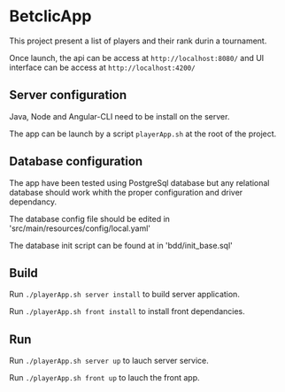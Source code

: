 # BetclicApp

This project present a list of players and their rank durin a tournament.

Once launch, the api can be access at `http://localhost:8080/` and UI interface can be access at `http://localhost:4200/`

## Server configuration

Java, Node and Angular-CLI need to be install on the server.

The app can be launch by a script  `playerApp.sh` at the root of the project.

## Database configuration

The app have been tested using PostgreSql database but any relational database should work whith the proper configuration and driver dependancy.

The database config file should be edited in 'src/main/resources/config/local.yaml'

The database init script can be found at in 'bdd/init_base.sql'

## Build

Run `./playerApp.sh server install` to build server application.

Run `./playerApp.sh front install` to install front dependancies.

## Run

Run `./playerApp.sh server up` to lauch server service.

Run `./playerApp.sh front up` to lauch the front app.
